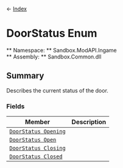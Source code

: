 ← [Index](index.md)
# DoorStatus Enum
** Namespace: ** Sandbox.ModAPI.Ingame  
** Assembly: ** Sandbox.Common.dll  
## Summary
Describes the current status of the door.
### Fields
|Member|Description|
|---|---|
|[`DoorStatus Opening`](Sandbox.ModAPI.Ingame.Opening.md)||
|[`DoorStatus Open`](Sandbox.ModAPI.Ingame.Open.md)||
|[`DoorStatus Closing`](Sandbox.ModAPI.Ingame.Closing.md)||
|[`DoorStatus Closed`](Sandbox.ModAPI.Ingame.Closed.md)||
